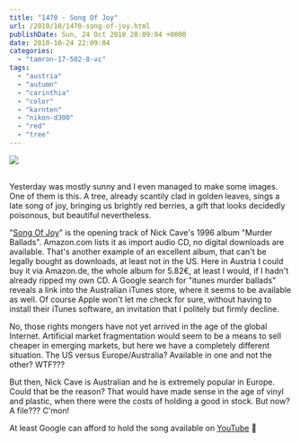 ```yaml
---
title: "1470 - Song Of Joy"
url: /2010/10/1470-song-of-joy.html
publishDate: Sun, 24 Oct 2010 20:09:04 +0000
date: 2010-10-24 22:09:04
categories: 
  - "tamron-17-502-8-vc"
tags: 
  - "austria"
  - "autumn"
  - "carinthia"
  - "color"
  - "karnten"
  - "nikon-d300"
  - "red"
  - "tree"
---
```

<div class="container">
<div class="center"><a target="_blank" href="https://d25zfm9zpd7gm5.cloudfront.net/1200x1200/2010/20101023_155109_ps.jpg"><img src="https://d25zfm9zpd7gm5.cloudfront.net/0600x0600/2010/20101023_155109_ps.jpg" /></a></div>
</div>
<br />

Yesterday was mostly sunny and I even managed to make some images. One of them is this. A tree, already scantily clad in golden leaves, sings a late song of joy, bringing us brightly red berries, a gift that looks decidedly poisonous, but beautiful nevertheless.

"<a target="_blank" href="http://www.lyricsmode.com/lyrics/n/nick_cave/song_of_joy.html">Song Of Joy</a>" is the opening track of Nick Cave's 1996 album "Murder Ballads". Amazon.com lists it as import audio CD, no digital downloads are available. That's another example of an excellent album, that can't be legally bought as downloads, at least not in the US. Here in Austria I could buy it via Amazon.de, the whole album for 5.82€, at least I would, if I hadn't already ripped my own CD. A Google search for "itunes murder ballads" reveals a link into the Australian iTunes store, where it seems to be available as well. Of course Apple won't let me check for sure, without having to install their iTunes software, an invitation that I politely but firmly decline.

 No, those rights mongers have not yet arrived in the age of the global Internet. Artificial market fragmentation would seem to be a means to sell cheaper in emerging markets, but here we have a completely different situation. The US versus Europe/Australia? Available in one and not the other? WTF???

But then, Nick Cave is Australian and he is extremely popular in Europe. Could that be the reason? That would have made sense in the age of vinyl and plastic, when there were the costs of holding a good in stock. But now? A file??? C'mon!

At least Google can afford to hold the song available on <a target="_blank" href="http://www.youtube.com/watch?v=ENnmG3B3tvI">YouTube</a> 🙂
